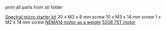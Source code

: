 print all parts from stl folder

[Spectral micro starter kit](https://source-robotics.com/products/spectral-micro-bldc-starter-kit)
20 x M3 x 8 mm screw
10 x M3 x 14 mm screw
1 x M2 x 14 mm screw
[NEMA14 motor as a weight](https://www.omc-stepperonline.com/nema-14-bipolar-1-8deg-40ncm-56-7oz-in-1-5a-4-2v-35x35x52mm-4-wires-14hs20-1504s)
[5208 75T motor](https://s.click.aliexpress.com/e/_DmkWskt)
